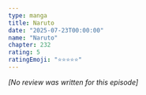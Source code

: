 ```yaml
---
type: manga
title: Naruto
date: "2025-07-23T00:00:00"
name: "Naruto"
chapter: 232
rating: 5
ratingEmoji: "⭐️⭐️⭐️⭐️⭐️"
---
```


_[No review was written for this episode]_